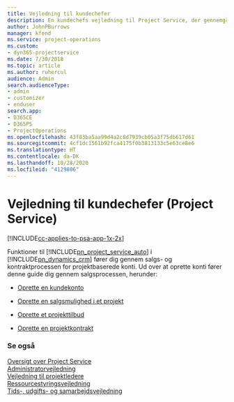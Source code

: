 ```yaml
---
title: Vejledning til kundechefer
description: En kundechefs vejledning til Project Service, der gennemgår salgs- og kontraktprocessen for projektbaserede konti
author: JohnPBurrows
manager: kfend
ms.service: project-operations
ms.custom:
- dyn365-projectservice
ms.date: 7/30/2018
ms.topic: article
ms.author: ruhercul
audience: Admin
search.audienceType:
- admin
- customizer
- enduser
search.app:
- D365CE
- D365PS
- ProjectOperations
ms.openlocfilehash: 43f83ba5aa99d4a2c8d7939cb05a3f75db617d61
ms.sourcegitcommit: 4cf1dc1561b92fca4175f0b3813133c5e63ce8e6
ms.translationtype: HT
ms.contentlocale: da-DK
ms.lasthandoff: 10/28/2020
ms.locfileid: "4129806"
---
```

# <a name="account-manager-guide-project-service"></a>Vejledning til kundechefer (Project Service)

[!INCLUDE[cc-applies-to-psa-app-1x-2x](../includes/cc-applies-to-psa-app-1x-2x.md)]

Funktioner til [!INCLUDE[pn_project_service_auto](../includes/pn-project-service-auto.md)] i [!INCLUDE[pn_dynamics_crm](../includes/pn-dynamics-crm.md)] fører dig gennem salgs- og kontraktprocessen for projektbaserede konti. Ud over at oprette konti fører denne guide dig gennem salgsprocessen, herunder:  
  
-   [Oprette en kundekonto](../psa/create-customer-account.md)  
  
-   [Oprette en salgsmulighed i et projekt](../psa/create-project-opportunity.md)  
  
-   [Oprette et projekttilbud](../psa/create-project-quote.md)  
  
-   [Oprette en projektkontrakt](../psa/create-project-contract.md)  
  
  
### <a name="see-also"></a>Se også  
 [Oversigt over Project Service](../psa/overview.md)   
 [Administratorvejledning](../psa/admin-guide.md)   
 [Vejledning til projektledere](../psa/project-manager-guide.md)   
 [Ressourcestyringsvejledning](../psa/resource-manager-guide.md)   
 [Tids-, udgifts- og samarbejdsvejledning](../psa/time-expense-collaboration-guide.md)
